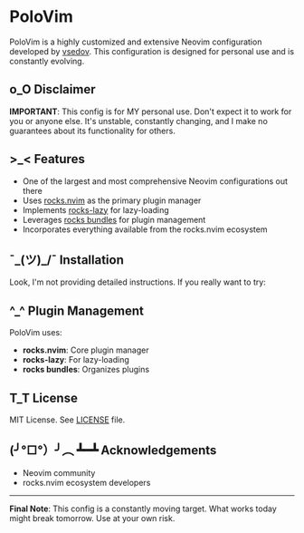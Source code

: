 # PoloVim

PoloVim is a highly customized and extensive Neovim configuration developed by [vsedov](https://github.com/vsedov). This configuration is designed for personal use and is constantly evolving.

## o_O Disclaimer

**IMPORTANT**: This config is for MY personal use. Don't expect it to work for you or anyone else. It's unstable, constantly changing, and I make no guarantees about its functionality for others.

## >_< Features

- One of the largest and most comprehensive Neovim configurations out there
- Uses [rocks.nvim](https://github.com/nvim-neorocks/rocks.nvim) as the primary plugin manager
- Implements [rocks-lazy](https://github.com/nvim-neorocks/rocks-lazy.nvim) for lazy-loading
- Leverages [rocks bundles](https://github.com/nvim-neorocks/rocks.nvim#-bundles) for plugin management
- Incorporates everything available from the rocks.nvim ecosystem

## ¯\_(ツ)_/¯ Installation

Look, I'm not providing detailed instructions. If you really want to try:


## ^_^ Plugin Management

PoloVim uses:

- **rocks.nvim**: Core plugin manager
- **rocks-lazy**: For lazy-loading
- **rocks bundles**: Organizes plugins



## T_T License

MIT License. See [LICENSE](LICENSE) file.

## (╯°□°）╯︵ ┻━┻ Acknowledgements

- Neovim community
- rocks.nvim ecosystem developers

---

**Final Note**: This config is a constantly moving target. What works today might break tomorrow. Use at your own risk.




